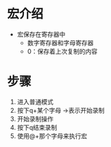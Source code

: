 # 宏介绍
- 宏保存在寄存器中
	- 数字寄存器和字母寄存器
	- 0：保存着上次复制的内容
# 步骤
1. 进入普通模式<ESC>
2. 按下q+某个字母    ->表示开始录制
3. 开始录制操作
4. 按下q结束录制
5. 使用@+那个字母来执行宏
